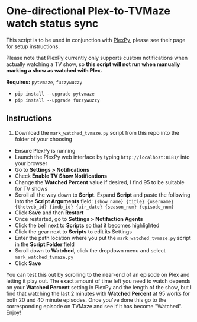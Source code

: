 # One-directional Plex-to-TVMaze watch status sync

This script is to be used in conjunction with [PlexPy](https://github.com/JonnyWong16/plexpy), please see their page for setup instructions.

Please note that PlexPy currently only supports custom notifications when actually watching a TV show, so **this script will not run when manually marking a show as watched with Plex.**

**Requires:** `pytvmaze`, `fuzzywuzzy`

- `pip install --upgrade pytvmaze`
- `pip install --upgrade fuzzywuzzy`

## Instructions
1. Download the `mark_watched_tvmaze.py` script from this repo into the folder of your choosing
- Ensure PlexPy is running
- Launch the PlexPy web interface by typing `http://localhost:8181/` into your browser
- Go to **Settings > Notifications**
- Check **Enable TV Show Notifications**
- Change the **Watched Percent** value if desired, I find 95 to be suitable for TV shows
- Scroll all the way down to **Script**.  Expand **Script** and paste the following into the **Script Arguments** field: `{show_name} {title} {username} {thetvdb_id} {imdb_id} {air_date} {season_num} {episode_num}`
- Click **Save** and then **Restart**
- Once restarted, go to **Settings > Notifaction Agents**
- Click the bell next to **Scripts** so that it becomes highlighted
- Click the gear next to **Scripts** to edit its Settings
- Enter the path location where you put the `mark_watched_tvmaze.py` script in the **Script Folder** field
- Scroll down to **Watched**, click the dropdown menu and select `mark_watched_tvmaze.py`
- Click **Save**

You can test this out by scrolling to the near-end of an episode on Plex and letting it play out.  The exact amount of time left you need to watch depends on your **Watched Percent** setting in PlexPy and the length of the show, but I find that watching the last 2 minutes with **Watched Percent** at 95 works for both 20 and 40 minute episodes.  Once you've done this go to the corresponding episode on TVMaze and see if it has become "Watched".  Enjoy!
